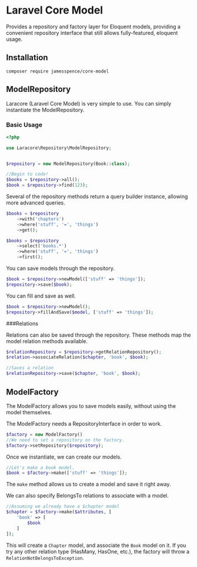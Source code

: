 # Laravel Core Model

Provides a repository and factory layer for Eloquent models,
providing a convenient repository interface that still allows
fully-featured, eloquent usage.

## Installation

    composer require jamesspence/core-model

## ModelRepository

Laracore (Laravel Core Model) is very simple to use.
You can simply instantiate the ModelRepository.

### Basic Usage

```php
<?php

use Laracore\Repository\ModelRepository;


$repository = new ModelRepository(Book::class);

//Begin to code!
$books = $repository->all();
$book = $repository->find(123);
```

Several of the repository methods return
a query builder instance, allowing more advanced
queries.

```php
$books = $repository
    ->with('chapters')
    ->where('stuff', '=', 'things')
    ->get();

$books = $repository
    ->select('books.*')
    ->where('stuff', '=', 'things')
    ->first();
```

You can save models through the repository.

```php
$book = $repository->newModel(['stuff' => 'things']);
$repository->save($book);
```

You can fill and save as well.

```php
$book = $repository->newModel();
$repository->fillAndSave($model, ['stuff' => 'things']);
```

###Relations

Relations can also be saved through the repository. These methods map the model relation methods available.

```php
$relationRepository = $repository->getRelationRepository();
$relation->associateRelation($chapter, 'book', $book);

//Saves a relation
$relationRepository->save($chapter, 'book', $book);
```

## ModelFactory

The ModelFactory allows you to save models easily, without using the model themselves.

The ModelFactory needs a RepositoryInterface in order to work.

```php
$factory = new ModelFactory()
//We need to set a repository on the factory.
$factory->setRepository($repository);
```

Once we instantiate, we can create our models.

```php
//Let's make a book model.
$book = $factory->make(['stuff' => 'things']);
```
The `make` method allows us to create a model and save it right away.

We can also specify BelongsTo relations to associate with a model.
```php
//Assuming we already have a $chapter model
$chapter = $factory->make($attributes, [
    'book' => [
        $book
    ]
]);
```

This will create a `Chapter` model, and associate the `Book` model on it.
If you try any other relation type (HasMany, HasOne, etc.), the factory
will throw a `RelationNotBelongsToException`.